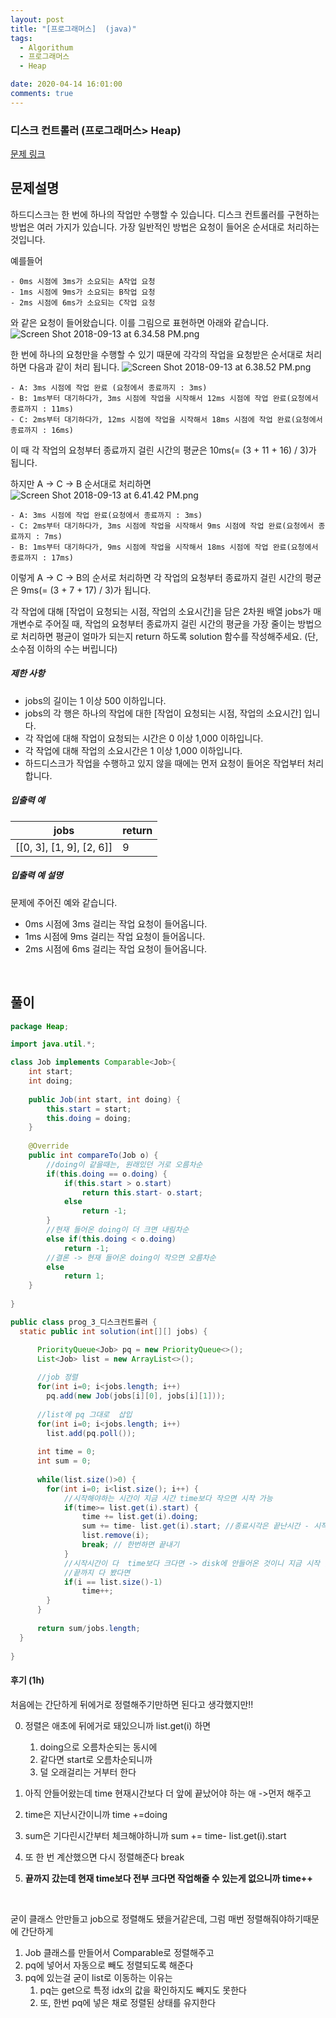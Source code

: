 ```yaml
---
layout: post
title: "[프로그래머스]  (java)"
tags:
  - Algorithum
  - 프로그래머스
  - Heap

date: 2020-04-14 16:01:00
comments: true
---
```




###   디스크 컨트롤러 (프로그래머스> Heap)

[문제 링크](https://programmers.co.kr/learn/courses/30/lessons/42627 )

## 문제설명

하드디스크는 한 번에 하나의 작업만 수행할 수 있습니다. 디스크 컨트롤러를 구현하는 방법은 여러 가지가 있습니다. 가장 일반적인 방법은 요청이 들어온 순서대로 처리하는 것입니다.

예를들어

```
- 0ms 시점에 3ms가 소요되는 A작업 요청
- 1ms 시점에 9ms가 소요되는 B작업 요청
- 2ms 시점에 6ms가 소요되는 C작업 요청
```

와 같은 요청이 들어왔습니다. 이를 그림으로 표현하면 아래와 같습니다.
![Screen Shot 2018-09-13 at 6.34.58 PM.png](https://grepp-programmers.s3.amazonaws.com/files/production/b68eb5cec6/38dc6a53-2d21-4c72-90ac-f059729c51d5.png)

한 번에 하나의 요청만을 수행할 수 있기 때문에 각각의 작업을 요청받은 순서대로 처리하면 다음과 같이 처리 됩니다.
![Screen Shot 2018-09-13 at 6.38.52 PM.png](https://grepp-programmers.s3.amazonaws.com/files/production/5e677b4646/90b91fde-cac4-42c1-98b8-8f8431c52dcf.png)

```
- A: 3ms 시점에 작업 완료 (요청에서 종료까지 : 3ms)
- B: 1ms부터 대기하다가, 3ms 시점에 작업을 시작해서 12ms 시점에 작업 완료(요청에서 종료까지 : 11ms)
- C: 2ms부터 대기하다가, 12ms 시점에 작업을 시작해서 18ms 시점에 작업 완료(요청에서 종료까지 : 16ms)
```

이 때 각 작업의 요청부터 종료까지 걸린 시간의 평균은 10ms(= (3 + 11 + 16) / 3)가 됩니다.

하지만 A → C → B 순서대로 처리하면
![Screen Shot 2018-09-13 at 6.41.42 PM.png](https://grepp-programmers.s3.amazonaws.com/files/production/9eb7c5a6f1/a6cff04d-86bb-4b5b-98bf-6359158940ac.png)

```
- A: 3ms 시점에 작업 완료(요청에서 종료까지 : 3ms)
- C: 2ms부터 대기하다가, 3ms 시점에 작업을 시작해서 9ms 시점에 작업 완료(요청에서 종료까지 : 7ms)
- B: 1ms부터 대기하다가, 9ms 시점에 작업을 시작해서 18ms 시점에 작업 완료(요청에서 종료까지 : 17ms)
```

이렇게 A → C → B의 순서로 처리하면 각 작업의 요청부터 종료까지 걸린 시간의 평균은 9ms(= (3 + 7 + 17) / 3)가 됩니다.

각 작업에 대해 [작업이 요청되는 시점, 작업의 소요시간]을 담은 2차원 배열 jobs가 매개변수로 주어질 때, 작업의 요청부터 종료까지 걸린 시간의 평균을 가장 줄이는 방법으로 처리하면 평균이 얼마가 되는지 return 하도록 solution 함수를 작성해주세요. (단, 소수점 이하의 수는 버립니다)

##### 제한 사항

- jobs의 길이는 1 이상 500 이하입니다.
- jobs의 각 행은 하나의 작업에 대한 [작업이 요청되는 시점, 작업의 소요시간] 입니다.
- 각 작업에 대해 작업이 요청되는 시간은 0 이상 1,000 이하입니다.
- 각 작업에 대해 작업의 소요시간은 1 이상 1,000 이하입니다.
- 하드디스크가 작업을 수행하고 있지 않을 때에는 먼저 요청이 들어온 작업부터 처리합니다.

##### 입출력 예

| jobs                     | return |
| ------------------------ | ------ |
| [[0, 3], [1, 9], [2, 6]] | 9      |

##### 입출력 예 설명

문제에 주어진 예와 같습니다.

- 0ms 시점에 3ms 걸리는 작업 요청이 들어옵니다.
- 1ms 시점에 9ms 걸리는 작업 요청이 들어옵니다.
- 2ms 시점에 6ms 걸리는 작업 요청이 들어옵니다.

<br>

## 풀이

```java
package Heap;

import java.util.*;

class Job implements Comparable<Job>{
	int start;
	int doing;
	
	public Job(int start, int doing) {
		this.start = start;
		this.doing = doing;
	}
	
	@Override
	public int compareTo(Job o) {
		//doing이 같을때는, 원래있던 거로 오름차순
		if(this.doing == o.doing) {
			if(this.start > o.start)
				return this.start- o.start;
			else
				return -1;
		}
		//현재 들어온 doing이 더 크면 내림차순
		else if(this.doing < o.doing)
			return -1;
		//결론 -> 현재 들어온 doing이 작으면 오름차순
		else
			return 1;
	}
	
}

public class prog_3_디스크컨트롤러 {
  static public int solution(int[][] jobs) {

      PriorityQueue<Job> pq = new PriorityQueue<>();
      List<Job> list = new ArrayList<>();
      
      //job 정렬
      for(int i=0; i<jobs.length; i++)
      	pq.add(new Job(jobs[i][0], jobs[i][1]));
      
      //list에 pq 그대로  삽입
      for(int i=0; i<jobs.length; i++)
      	list.add(pq.poll());
      
      int time = 0;
      int sum = 0;
      
      while(list.size()>0) {
      	for(int i=0; i<list.size(); i++) {
      		//시작해야하는 시간이 지금 시간 time보다 작으면 시작 가능
      		if(time>= list.get(i).start) {
      			time += list.get(i).doing;
      			sum += time- list.get(i).start; //종료시각은 끝난시간 - 시작시간
      			list.remove(i);
      			break; // 한번하면 끝내기
      		}
      		//시작시간이 다  time보다 크다면 -> disk에 안들어온 것이니 지금 시작 불가능
      		//끝까지 다 봤다면
      		if(i == list.size()-1)
      			time++;
      	}
      }
      
      return sum/jobs.length;
  }
  
}

```

#### 후기 (1h)

처음에는 간단하게 뒤에거로 정렬해주기만하면 된다고 생각했지만!! <br>

0. 정렬은 애초에 뒤에거로 돼있으니까 list.get(i) 하면
   1. doing으로 오름차순되는 동시에
   2. 같다면 start로 오름차순되니까
   3. 덜 오래걸리는 거부터 한다

1. 아직 안들어왔는데 time 현재시간보다 더 앞에 끝났어야 하는 애 ->먼저 해주고
2. time은 지난시간이니까 time +=doing
3. sum은 기다린시간부터 체크해야하니까 sum += time- list.get(i).start
4. 또 한 번 계산했으면 다시 정렬해준다 break
5. **끝까지 갔는데 현재 time보다 전부 크다면 작업해줄 수 있는게 없으니까 time++**

<br>

굳이 클래스 안만들고 job으로 정렬해도 됐을거같은데, 그럼 매번 정렬해줘야하기때문에 간단하게

1. Job 클래스를 만들어서 Comparable로 정렬해주고
2. pq에 넣어서 자동으로 빼도 정렬되도록 해준다
3. pq에 있는걸 굳이 list로 이동하는 이유는
   1. pq는 get으로 특정 idx의 값을 확인하지도 빼지도 못한다
   2. 또, 한번 pq에 넣은 채로 정렬된 상태를 유지한다